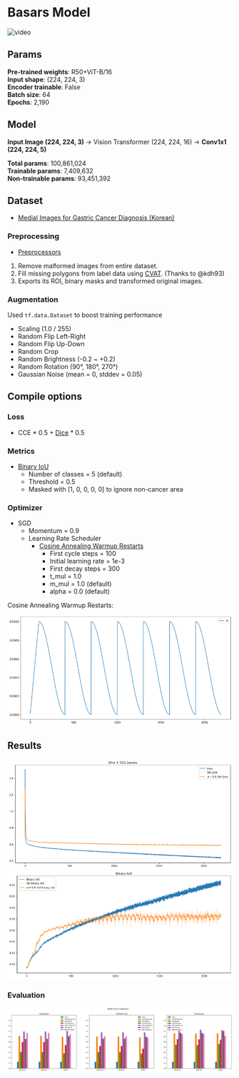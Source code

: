 # Basars Model

![video](https://github.com/Basars/final-experiments/blob/main/static/video.gif)

## Params
**Pre-trained weights**: R50+ViT-B/16<br>
**Input shape**: (224, 224, 3)<br>
**Encoder trainable**: False<br>
**Batch size**: 64<br>
**Epochs**: 2,190

## Model
**Input Image (224, 224, 3)** → Vision Transformer (224, 224, 16) → **Conv1x1 (224, 224, 5)**

**Total params**: 100,861,024<br>
**Trainable params**: 7,409,632<br>
**Non-trainable params**: 93,451,392<br>

## Dataset

- [Medial Images for Gastric Cancer Diagnosis (Korean)](https://aihub.or.kr/aidata/33988)

### Preprocessing

- [Preprocessors](https://github.com/Basars/preprocessors)

1. Remove malformed images from entire dataset.
2. Fill missing polygons from label data using [CVAT](https://github.com/openvinotoolkit/cvat). (Thanks to @kdh93)
3. Exports its ROI, binary masks and transformed original images.

### Augmentation

Used `tf.data.Dataset` to boost training performance

- Scaling (1.0 / 255)
- Random Flip Left-Right
- Random Flip Up-Down
- Random Crop
- Random Brightness (-0.2 ~ +0.2)
- Random Rotation (90°, 180°, 270°)
- Gaussian Noise (mean = 0, stddev = 0.05)

## Compile options

### Loss
- CCE * 0.5 + [Dice](https://github.com/Basars/basars-addons/blob/main/basars_addons/losses/dice.py) * 0.5

### Metrics
- [Binary IoU](https://github.com/Basars/basars-addons/blob/main/basars_addons/metrics/intersection_over_union.py)
    - Number of classes = 5 (default)
    - Threshold = 0.5
    - Masked with [1, 0, 0, 0, 0] to ignore non-cancer area 

### Optimizer
- SGD
    - Momentum = 0.9
    - Learning Rate Scheduler
        - [Cosine Annealing Warmup Restarts](https://github.com/Basars/basars-addons/blob/main/basars_addons/schedules/cosine_decay.py)
            - First cycle steps = 100
            - Initial learning rate = 1e-3
            - First decay steps = 300
            - t_mul = 1.0
            - m_mul = 1.0 (default)
            - alpha = 0.0 (default)

Cosine Annealing Warmup Restarts:

![lr_schedule](https://github.com/Basars/final-experiments/blob/main/static/lr_schedule.png)

## Results
![loss_graph](https://github.com/Basars/final-experiments/blob/main/static/loss.png) ![iou_graph](https://github.com/Basars/final-experiments/blob/main/static/iou.png)

### Evaluation
![performance](https://github.com/Basars/final-experiments/blob/main/static/performance.png)